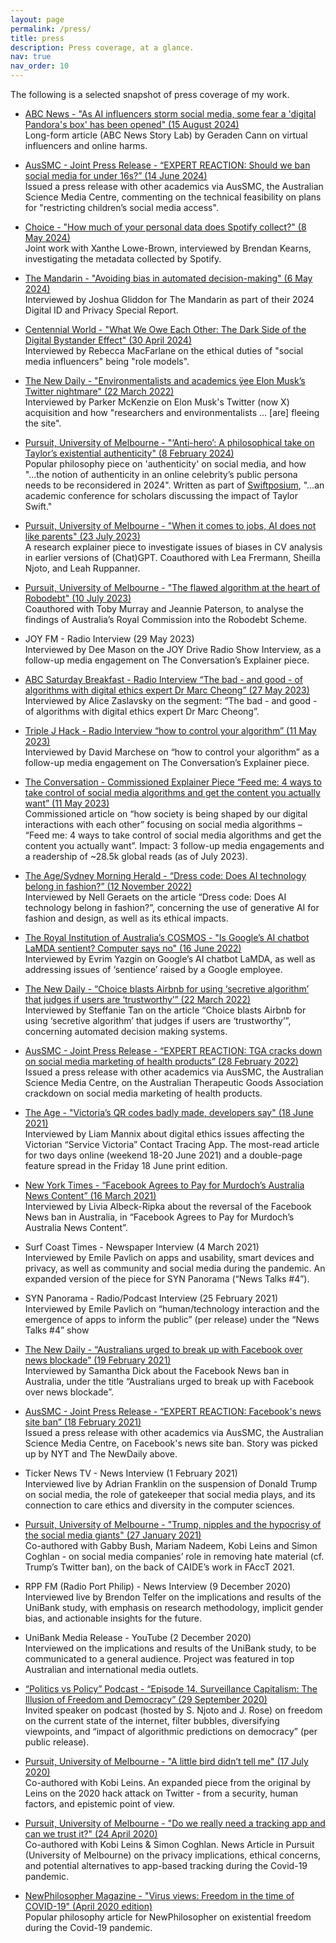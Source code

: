 ```yaml
---
layout: page
permalink: /press/
title: press
description: Press coverage, at a glance.
nav: true
nav_order: 10
---
```


The following is a selected snapshot of press coverage of my work.

* [ABC News - "As AI influencers storm social media, some fear a 'digital Pandora's box' has been opened" (15 August 2024)](https://www.abc.net.au/news/2024-08-16/ai-influencers-instagram-porn-social-media-relationships/104071876)<br/>
Long-form article (ABC News Story Lab) by Geraden Cann on virtual influencers and online harms.

* [AusSMC - Joint Press Release - “EXPERT REACTION: Should we ban social media for under 16s?” (14 June 2024)](https://www.scimex.org/newsfeed/expert-reaction-should-we-ban-social-media-for-under-16s)<br/>
Issued a press release with other academics via AusSMC, the Australian Science Media Centre, commenting on the technical feasibility on plans for "restricting children’s social media access".

* [Choice - "How much of your personal data does Spotify collect?" (8 May 2024)](https://www.choice.com.au/consumers-and-data/data-collection-and-use/who-has-your-data/articles/spotify-personal-data)<br/>
Joint work with Xanthe Lowe-Brown, interviewed by Brendan Kearns, investigating the metadata collected by Spotify.

* [The Mandarin - "Avoiding bias in automated decision-making" (6 May 2024)](https://www.themandarin.com.au/244865-avoiding-bias-in-automated-decision-making/)<br/>
Interviewed by Joshua Gliddon for The Mandarin as part of their 2024 Digital ID and Privacy Special Report.

* [Centennial World - "What We Owe Each Other: The Dark Side of the Digital Bystander Effect" (30 April 2024)](https://centennialworld.com/what-we-owe-each-other-digital-bystander-effect/)<br/>
Interviewed by Rebecca MacFarlane on the ethical duties of "social media influencers" being "role models".

* [The New Daily - "Environmentalists and academics ÿee Elon Musk’s Twitter nightmare" (22 March 2022)](https://www.thenewdaily.com.au/life/tech/2023/08/17/twitter-exodus-elon-musk)<br/>
Interviewed by Parker McKenzie on Elon Musk's Twitter (now X) acquisition and how "researchers and environmentalists ... [are] fleeing the site".

* [Pursuit, University of Melbourne - "‘Anti-hero’: A philosophical take on Taylor’s existential authenticity" (8 February 2024)](https://pursuit.unimelb.edu.au/articles/anti-hero-a-philosophical-take-on-taylor-s-existential-authenticity)<br/>
Popular philosophy piece on 'authenticity' on social media, and how "...the notion of authenticity in an online celebrity’s public persona needs to be reconsidered in 2024". Written as part of [Swiftposium](https://swiftposium2024.com/), "...an academic conference for scholars discussing the impact of Taylor Swift."

* [Pursuit, University of Melbourne - "When it comes to jobs, AI does not like parents" (23 July 2023)](https://pursuit.unimelb.edu.au/articles/when-it-comes-to-jobs-ai-does-not-like-parents)<br/>
A research explainer piece to investigate issues of biases in CV analysis in earlier versions of (Chat)GPT. Coauthored with Lea Frermann, Sheilla Njoto, and Leah Ruppanner.

* [Pursuit, University of Melbourne - "The flawed algorithm at the heart of Robodebt" (10 July 2023)](https://pursuit.unimelb.edu.au/articles/the-flawed-algorithm-at-the-heart-of-robodebt)<br/>
Coauthored with Toby Murray and Jeannie Paterson, to analyse the findings of Australia’s Royal Commission into the Robodebt Scheme.


* JOY FM - Radio Interview (29 May 2023)<br/>
  Interviewed by Dee Mason on the JOY Drive Radio Show Interview, as a follow-up media engagement on The Conversation’s Explainer piece.

* [ABC Saturday Breakfast - Radio Interview “The bad - and good - of algorithms with digital ethics expert Dr Marc Cheong” (27 May 2023)](https://www.abc.net.au/listen/programs/melbourne-saturdaybreakfast/the-bad-and-good-of-algorithms-with-digital-ethics-expert/102401696)<br/>
Interviewed by Alice Zaslavsky on the segment: “The bad - and good - of algorithms with digital ethics expert Dr Marc Cheong”.

* [Triple J Hack - Radio Interview “how to control your algorithm” (11 May 2023)](https://www.abc.net.au/triplej/programs/hack/hack/102307814)<br/>
Interviewed by David Marchese on “how to control your algorithm” as a follow-up media engagement on The Conversation’s Explainer piece.

* [The Conversation - Commissioned Explainer Piece “Feed me: 4 ways to take control of social media algorithms and get the content you actually want” (11 May 2023)](https://theconversation.com/feed-me-4-ways-to-take-control-of-social-media-algorithms-and-get-the-content-you-actually-want-204374)<br/>
Commissioned article on “how society is being shaped by our digital interactions with each other” focusing on social media algorithms – “Feed me: 4 ways to take control of social media algorithms and get the content you actually want”. 
Impact: 3 follow-up media engagements and a readership of ~28.5k global reads (as of July 2023).

* [The Age/Sydney Morning Herald - “Dress code: Does AI technology belong in fashion?” (12 November 2022)](https://www.smh.com.au/business/companies/dress-code-does-ai-technology-belong-in-fashion-20221108-p5bwh2.html)<br/>
Interviewed by Nell Geraets on the article “Dress code: Does AI technology belong in fashion?”, concerning the use of generative AI for fashion and design, as well as its ethical impacts.

* [The Royal Institution of Australia’s COSMOS - "Is Google’s AI chatbot LaMDA sentient? Computer says no" (16 June 2022)](https://cosmosmagazine.com/technology/google-ai-lamda-sentient/)<br/>
Interviewed by Evrim Yazgin on Google’s AI chatbot LaMDA, as well as addressing issues of ‘sentience’ raised by a Google employee.

* [The New Daily - “Choice blasts Airbnb for using ‘secretive algorithm’ that judges if users are ‘trustworthy’” (22 March 2022)](https://www.thenewdaily.com.au/news/2022/03/22/choice-airbnb-trust-algorithm)<br/>
Interviewed by Steffanie Tan on the article “Choice blasts Airbnb for using ‘secretive algorithm’ that judges if users are ‘trustworthy’”, concerning automated decision making systems.

* [AusSMC - Joint Press Release - “EXPERT REACTION: TGA cracks down on social media marketing of health products” (28 February 2022)](https://www.scimex.org/newsfeed/expert-reaction-tga-cracks-down-on-social-media-marketing-of-health-products)<br/>
Issued a press release with other academics via AusSMC, the Australian Science Media Centre, on the Australian Therapeutic Goods Association crackdown on social media marketing of health products.

* [The Age - "Victoria’s QR codes badly made, developers say" (18 June 2021)](https://www.theage.com.au/national/victoria/victoria-s-qr-codes-badly-made-developers-say-20210617-p581r6.html)<br/>
Interviewed by Liam Mannix about digital ethics issues affecting the Victorian “Service Victoria” Contact Tracing App. The most-read article for two days online (weekend 18-20 June 2021) and a double-page feature spread in the Friday 18 June print edition.

* [New York Times - “Facebook Agrees to Pay for Murdoch’s Australia News Content” (16 March 2021)](https://www.nytimes.com/2021/03/16/business/media/news-corp-facebook-news.html)<br/>
Interviewed by Livia Albeck-Ripka about the reversal of the Facebook News ban in Australia, in “Facebook Agrees to Pay for Murdoch’s Australia News Content”.

* Surf Coast Times - Newspaper Interview (4 March 2021)<br/>
Interviewed by Emile Pavlich on apps and usability, smart devices and privacy, as well as community and social media during the pandemic. An expanded version of the piece for SYN Panorama (“News Talks #4”).

* SYN Panorama - Radio/Podcast Interview (25 February 2021)<br/>
Interviewed by Emile Pavlich on “human/technology interaction and the emergence of apps to inform the public” (per release) under the “News Talks #4” show

* [The New Daily - “Australians urged to break up with Facebook over news blockade” (19 February 2021)](https://www.thenewdaily.com.au/news/national/2021/02/19/facebook-australia-news-break-up)<br/>
Interviewed by Samantha Dick about the Facebook News ban in Australia, under the title “Australians urged to break up with Facebook over news blockade”.

* [AusSMC - Joint Press Release - “EXPERT REACTION: Facebook's news site ban” (18 February 2021)](https://www.scimex.org/newsfeed/expert-reaction-facebooks-news-site-ban)<br/>
Issued a press release with other academics via AusSMC, the Australian Science Media Centre, on Facebook's news site ban. Story was picked up by NYT and The NewDaily above.

* Ticker News TV - News Interview (1 February 2021)<br/>
Interviewed live by Adrian Franklin on the suspension of Donald Trump on social media, the role of gatekeeper that social media plays, and its connection to care ethics and diversity in the computer sciences. 

* [Pursuit, University of Melbourne - "Trump, nipples and the hypocrisy of the social media giants" (27 January 2021)](https://pursuit.unimelb.edu.au/articles/trump-nipples-and-the-hypocrisy-of-the-social-media-giants)<br/>
Co-authored with Gabby Bush, Mariam Nadeem, Kobi Leins and Simon Coghlan - on social media companies’ role in removing hate material (cf. Trump’s Twitter ban), on the back of CAIDE’s work in FAccT 2021. 

* RPP FM (Radio Port Philip) - News Interview (9 December 2020)<br/>
Interviewed live by Brendon Telfer on the implications and results of the UniBank study, with emphasis on research methodology, implicit gender bias, and actionable insights for the future.

* UniBank Media Release - YouTube (2 December 2020)<br/>
Interviewed on the implications and results of the UniBank study, to be communicated to a general audience. Project was featured in top Australian and international media outlets. 

* [“Politics vs Policy” Podcast - “Episode 14. Surveillance Capitalism: The Illusion of Freedom and Democracy” (29 September 2020)](https://www.facebook.com/photo?fbid=200837728072887)<br/>
Invited speaker on podcast (hosted by S. Njoto and J. Rose) on freedom on the current state of the internet, filter bubbles, diversifying viewpoints, and “impact of algorithmic predictions on democracy” (per public release).

* [Pursuit, University of Melbourne - "A little bird didn’t tell me" (17 July 2020)](https://pursuit.unimelb.edu.au/articles/a-little-bird-didn-t-tell-me)<br/>
Co-authored with Kobi Leins.  An expanded piece from the original by Leins on the 2020 hack attack on Twitter - from a security, human factors, and epistemic point of view.

* [Pursuit, University of Melbourne - "Do we really need a tracking app and can we trust it?" (24 April 2020)](https://pursuit.unimelb.edu.au/articles/do-we-really-need-a-tracking-app-and-can-we-trust-it)<br/>
Co-authored with Kobi Leins & Simon Coghlan. News Article in Pursuit (University of Melbourne) on the privacy implications, ethical concerns, and potential alternatives to app-based tracking during the Covid-19 pandemic.

* [NewPhilosopher Magazine - "Virus views: Freedom in the time of COVID-19" (April 2020 edition)](https://www.newphilosopher.com/articles/virus-views-freedom-in-the-time-of-covid-19/)<br/>
Popular philosophy article for NewPhilosopher on existential freedom during the Covid-19 pandemic. 



